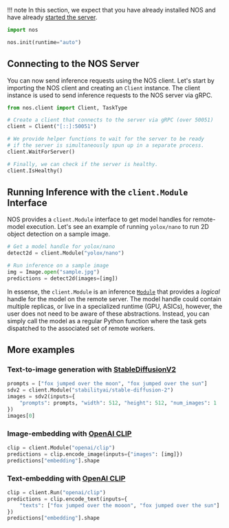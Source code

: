 !!! note
    In this section, we expect that you have already installed NOS and have already [started the server](./starting-the-server.md).

```python
import nos

nos.init(runtime="auto")
```

## Connecting to the NOS Server

You can now send inference requests using the NOS client.
Let's start by importing the NOS client and creating an `Client` instance. The client instance is used to send inference requests to the NOS server via gRPC.

```python
from nos.client import Client, TaskType

# Create a client that connects to the server via gRPC (over 50051)
client = Client("[::]:50051")

# We provide helper functions to wait for the server to be ready
# if the server is simultaneously spun up in a separate process.
client.WaitForServer()

# Finally, we can check if the server is healthy.
client.IsHealthy()
```

## Running Inference with the `client.Module` Interface

NOS provides a `client.Module` interface to get model handles for remote-model execution. Let's see an example of running `yolox/nano` to run 2D object detection on a sample image.

```python
# Get a model handle for yolox/nano
detect2d = client.Module("yolox/nano")

# Run inference on a sample image
img = Image.open("sample.jpg")
predictions = detect2d(images=[img])
```

In essense, the `client.Module` is an inference [`Module`](../api/client.md#nosclientgrpcclient)  that provides a *logical* handle for the model on the remote server. The model handle could contain multiple replicas, or live in a specialized runtime (GPU, ASICs), however, the user does not need to be aware of these abstractions. Instead, you can simply call the model as a regular Python function where the task gets dispatched to the associated set of remote workers.

## More examples

### Text-to-image generation with [StableDiffusionV2](https://huggingface.co/stabilityai/stable-diffusion-2)

```python
prompts = ["fox jumped over the moon", "fox jumped over the sun"]
sdv2 = client.Module("stabilityai/stable-diffusion-2")
images = sdv2(inputs={
    "prompts": prompts, "width": 512, "height": 512, "num_images": 1
})
images[0]
```

### Image-embedding with [OpenAI CLIP](https://huggingface.co/openai/clip-vit-base-patch32)

```python
clip = client.Module("openai/clip")
predictions = clip.encode_image(inputs={"images": [img]})
predictions["embedding"].shape
```

### Text-embedding with [OpenAI CLIP](https://huggingface.co/openai/clip-vit-base-patch32)
```python
clip = client.Run("openai/clip")
predictions = clip.encode_text(inputs={
    "texts": ["fox jumped over the mooon", "fox jumped over the sun"]
})
predictions["embedding"].shape
```
